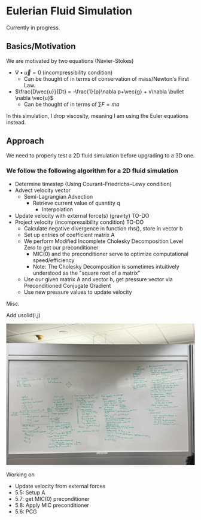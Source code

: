 # Eulerian Fluid Simulation

Currently in progress.

## Basics/Motivation

We are motivated by two equations (Navier-Stokes)

- $\nabla \bullet \vec{u}=0$ (incompressibility condition)
  - Can be thought of in terms of conservation of mass/Newton's First Law.
- $\frac{D\vec{u}}{Dt} = -\frac{1}{p}\nabla p+\vec{g} + v\nabla \bullet \nabla \vec{u}$
  - Can be thought of in terms of $\sum F=ma$

In this simulation, I drop viscosity, meaning I am using the Euler equations instead.

## Approach

We need to properly test a 2D fluid simulation before upgrading to a 3D one.

### We follow the following algorithm for a 2D fluid simulation

- Determine timestep (Using Courant–Friedrichs–Lewy condition)
- Advect velocity vector
  - Semi-Lagrangian Advection
    - Retrieve current value of quantity q
      - Interpolation
- Update velocity with external force(s) (gravity) TO-DO
- Project velocity (incompressibility condition) TO-DO
  - Calculate negative divergence in function rhs(), store in vector b
  - Set up entries of coefficient matrix A
  - We perform Modified Incomplete Cholesky Decomposition Level Zero to get our preconditioner
    - MIC(0) and the preconditioner serve to optimize computational speed/efficiency
    - Note: The Cholesky Decomposition is sometimes intuitively understood as the "square root of a matrix"
  - Use our given matrix A and vector b, get pressure vector via Preconditioned Conjugate Gradient
  - Use new pressure values to update velocity

Misc.

Add usolid(i,j)

![Whiteboard Outline](./Images/IMG_2745.jpg)

Working on

- Update velocity from external forces
- 5.5: Setup A
- 5.7: get MIC(0) preconditioner
- 5.8: Apply MIC preconditioner
- 5.6: PCG
